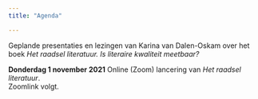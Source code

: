 ```yaml
---
title: "Agenda"

---
```


Geplande presentaties en lezingen van Karina van Dalen-Oskam over het boek *Het raadsel literatuur. Is literaire kwaliteit meetbaar?*

**Donderdag 1 november 2021** Online (Zoom) lancering van *Het raadsel literatuur*.<br>
Zoomlink volgt.
